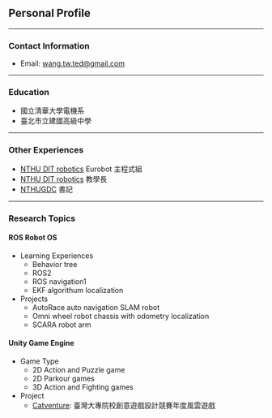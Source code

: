 ## Personal Profile

---
### Contact Information
- Email: wang.tw.ted@gmail.com
<!--
- Phone: 0912028763
-->
---
### Education
- 國立清華大學電機系
- 臺北市立建國高級中學
<!--
---
### Academic Subjects
- Freshman Fall
  - 程式設計
  - 邏輯設計
- Freshman Spring
  - 邏輯設計實驗
- Sophomore Fall
  - 電路學
  - 線性代數
- Sophomore Spring
  - 電子學
  - 機率
  - 訊號與系統
  - 資料結構
  - 離散數學
  - 嵌入式系統實驗
- Junior Fall
  - 通訊系統
  - 積體電路設計導論
-->
---
### Other Experiences
- [NTHU DIT robotics](https://linktr.ee/DITROBOTICS) Eurobot 主程式組
- [NTHU DIT robotics](https://linktr.ee/DITROBOTICS) 教學長
- [NTHUGDC](https://linktr.ee/nthugdc) 書記

---
### Research Topics
#### ROS Robot OS
- Learning Experiences
  - Behavior tree
  - ROS2
  - ROS navigation1
  - EKF algorithum localization
- Projects
  - AutoRace auto navigation SLAM robot
  - Omni wheel robot chassis with odometry localization
  - SCARA robot arm

#### Unity Game Engine
- Game Type
  - 2D Action and Puzzle game
  - 2D Parkour games
  - 3D Action and Fighting games
- Project
  - [Catventure](https://gnn.gamer.com.tw/detail.php?sn=262042): 臺灣大專院校創意遊戲設計競賽年度風雲遊戲
